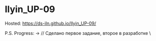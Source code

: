 # Ilyin_UP-09
 
Hosted: https://ds-iln.github.io/Ilyin_UP-09/

P.S. Progress: →
   // Сделано первое задание, второе в разработке \\
